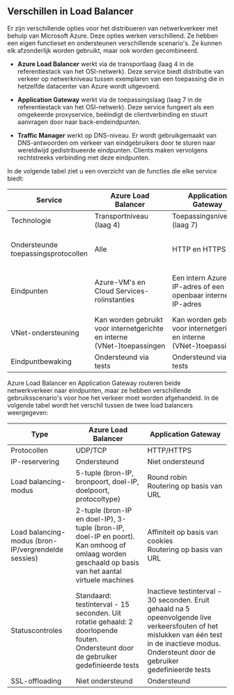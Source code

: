 ## <a name="load-balancer-differences"></a>Verschillen in Load Balancer

Er zijn verschillende opties voor het distribueren van netwerkverkeer met behulp van Microsoft Azure. Deze opties werken verschillend. Ze hebben een eigen functieset en ondersteunen verschillende scenario's. Ze kunnen elk afzonderlijk worden gebruikt, maar ook worden gecombineerd.

- **Azure Load Balancer** werkt via de transportlaag (laag 4 in de referentiestack van het OSI-netwerk). Deze service biedt distributie van verkeer op netwerkniveau tussen exemplaren van een toepassing die in hetzelfde datacenter van Azure wordt uitgevoerd.

- **Application Gateway** werkt via de toepassingslaag (laag 7 in de referentiestack van het OSI-netwerk). Deze service fungeert als een omgekeerde proxyservice, beëindigt de clientverbinding en stuurt aanvragen door naar back-endeindpunten.

- **Traffic Manager** werkt op DNS-niveau.  Er wordt gebruikgemaakt van DNS-antwoorden om verkeer van eindgebruikers door te sturen naar wereldwijd gedistribueerde eindpunten. Clients maken vervolgens rechtstreeks verbinding met deze eindpunten.

In de volgende tabel ziet u een overzicht van de functies die elke service biedt:

| Service | Azure Load Balancer | Application Gateway | Traffic Manager |
|---|---|---|---|
|Technologie| Transportniveau (laag 4) | Toepassingsniveau (laag 7) | DNS-niveau |
| Ondersteunde toepassingsprotocollen | Alle | HTTP en HTTPS |  Alle (voor eindpuntbewaking is een HTTP-eindpunt vereist) |
| Eindpunten | Azure-VM's en Cloud Services-rolinstanties | Een intern Azure- IP-adres of een openbaar internet- IP-adres | Azure-VM's, Cloud Services, Azure-web-apps en externe eindpunten |
| VNet-ondersteuning | Kan worden gebruikt voor internetgerichte en interne (VNet-)toepassingen | Kan worden gebruikt voor internetgerichte en interne (VNet-)toepassingen |    Ondersteunt alleen internetgerichte toepassingen |
Eindpuntbewaking | Ondersteund via tests | Ondersteund via tests | Ondersteund via HTTP/HTTPS GET | 

Azure Load Balancer en Application Gateway routeren beide netwerkverkeer naar eindpunten, maar ze hebben verschillende gebruiksscenario's voor hoe het verkeer moet worden afgehandeld. In de volgende tabel wordt het verschil tussen de twee load balancers weergegeven:

| Type | Azure Load Balancer | Application Gateway |
|---|---|---|
| Protocollen | UDP/TCP | HTTP/HTTPS |
| IP-reservering | Ondersteund | Niet ondersteund | 
| Load balancing-modus | 5-tuple (bron-IP, bronpoort, doel-IP, doelpoort, protocoltype) | Round robin<br>Routering op basis van URL | 
| Load balancing-modus (bron-IP/vergrendelde sessies) |  2-tuple (bron-IP en doel-IP), 3-tuple (bron-IP, doel-IP en poort). Kan omhoog of omlaag worden geschaald op basis van het aantal virtuele machines | Affiniteit op basis van cookies<br>Routering op basis van URL |
| Statuscontroles | Standaard: testinterval - 15 seconden. Uit rotatie gehaald: 2 doorlopende fouten. Ondersteunt door de gebruiker gedefinieerde tests | Inactieve testinterval - 30 seconden. Eruit gehaald na 5 opeenvolgende live verkeersfouten of het mislukken van één test in de inactieve modus. Ondersteunt door de gebruiker gedefinieerde tests | 
| SSL-offloading | Niet ondersteund | Ondersteund | 
  

<!--HONumber=Oct16_HO3-->


